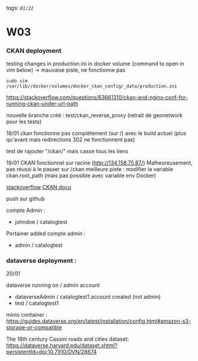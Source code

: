 ###### tags: `01/22`
# W03

### CKAN deployment
testing changes in production.ini in docker volume (command to open in vim below) -> mauvaise piste, ne fonctionne pas

    sudo vim /var/lib//docker/volumes/docker_ckan_config/_data/production.ini
    

https://stackoverflow.com/questions/63661310/ckan-and-nginx-conf-for-running-ckan-under-url-path

nouvelle branche créé : test/ckan_reverse_proxy (retrait de geonetwork pour les tests)

18/01
ckan fonctionne pas complétement (sur /) avec le build actuel
(plus qu'avant mais redirections 302 ne fonctionnent pas)

test de rajouter "/ckan/" mais casse tous les liens

19/01
CKAN fonctionnel sur racine (http://134.158.75.87/)
Malheureusement, pas réussi à le passer sur /ckan
meilleure piste : modifier la variable ckan.root_path (mais pas possible avec variable env Docker)

[stackoverflow](https://stackoverflow.com/questions/63661310/ckan-and-nginx-conf-for-running-ckan-under-url-path)
[CKAN docu](https://docs.ckan.org/en/latest/maintaining/configuration.html#ckan-root-path)

push sur github

compte Admin : 
- johndoe / catalogtest

Portainer added
compte admin : 
- admin / catalogtest

### dataverse deployment :

20/01

dataverse running on /
admin account
- dataverseAdmin / catalogtest1
account created (not admin)
- test / catalogtest1

minio container : https://guides.dataverse.org/en/latest/installation/config.html#amazon-s3-storage-or-compatible

The 18th century Cassini roads and cities dataset:
https://dataverse.harvard.edu/dataset.xhtml?persistentId=doi:10.7910/DVN/28674

